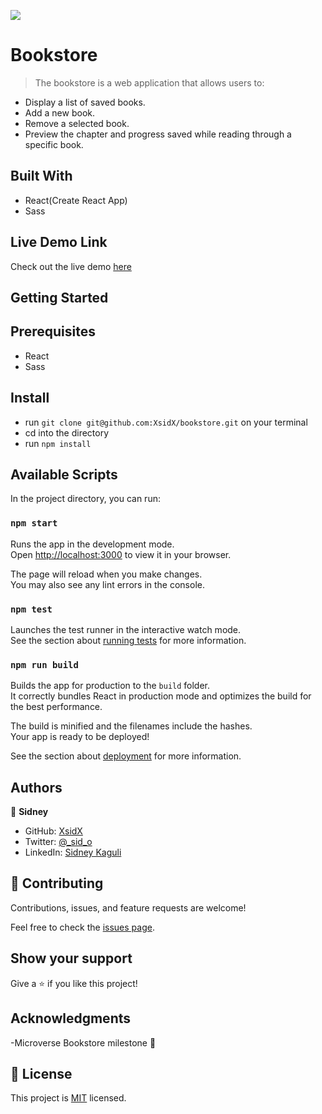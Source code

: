 ![](https://img.shields.io/badge/Microverse-blueviolet)

# Bookstore

> The bookstore is a web application that allows users to:

- Display a list of saved books.
- Add a new book.
- Remove a selected book.
- Preview the chapter and progress saved while reading through a specific book. 

## Built With

- React(Create React App)
- Sass

## Live Demo Link

Check out the live demo [here](https://bookstore-sid.netlify.app/home)

## Getting Started

## Prerequisites

- React
- Sass

## Install

- run `git clone git@github.com:XsidX/bookstore.git` on your terminal
- cd into the directory
- run `npm install`

## Available Scripts

In the project directory, you can run:

### `npm start`

Runs the app in the development mode.\
Open [http://localhost:3000](http://localhost:3000) to view it in your browser.

The page will reload when you make changes.\
You may also see any lint errors in the console.

### `npm test`

Launches the test runner in the interactive watch mode.\
See the section about [running tests](https://facebook.github.io/create-react-app/docs/running-tests) for more information.

### `npm run build`

Builds the app for production to the `build` folder.\
It correctly bundles React in production mode and optimizes the build for the best performance.

The build is minified and the filenames include the hashes.\
Your app is ready to be deployed!

See the section about [deployment](https://facebook.github.io/create-react-app/docs/deployment) for more information.

## Authors

👤 **Sidney**

- GitHub: [XsidX](https://github.com/XsidX)
- Twitter: [@\_sid_o](https://twitter.com/_sid_o_)
- LinkedIn: [Sidney Kaguli](https://www.linkedin.com/in/sidney-kaguli-0116801a6/)

## 🤝 Contributing

Contributions, issues, and feature requests are welcome!

Feel free to check the [issues page](../../issues/).

## Show your support

Give a ⭐️ if you like this project!

## Acknowledgments

-Microverse Bookstore milestone 🎉

## 📝 License

This project is [MIT](https://github.com/XsidX/bookstore/blob/configure-redux/MIT.md) licensed.
